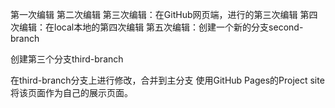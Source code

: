第一次编辑
第二次编辑
第三次编辑：在GitHub网页端，进行的第三次编辑
第四次编辑：在local本地的第四次编辑
第五次编辑：创建一个新的分支second-branch

创建第三个分支third-branch

在third-branch分支上进行修改，合并到主分支
使用GitHub Pages的Project site将该页面作为自己的展示页面。


